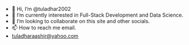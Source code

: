 - 👋 Hi, I’m @tuladhar2002
- 🌱 I’m currently interested in Full-Stack Development and Data Science.
- 💞️ I’m looking to collaborate on this site and other socials.
- 📫 How to reach me email.
- tuladharaashir@yahoo.com

<!---
tuladhar2002/tuladhar2002 is a ✨ special ✨ repository because its `README.md` (this file) appears on your GitHub profile.
You can click the Preview link to take a look at your changes.
--->
